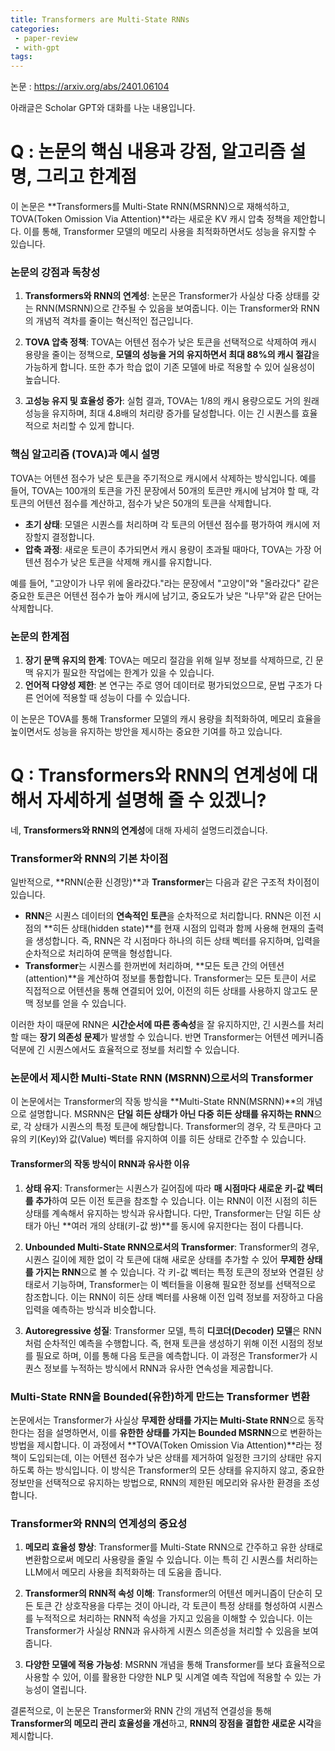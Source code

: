 ```yaml
---
title: Transformers are Multi-State RNNs
categories:
 - paper-review
 - with-gpt
tags:
---
```



논문 : https://arxiv.org/abs/2401.06104


아래글은 Scholar GPT와 대화를 나눈 내용입니다.

# Q : 논문의 핵심 내용과 강점, 알고리즘 설명, 그리고 한계점

이 논문은 **Transformers를 Multi-State RNN(MSRNN)으로 재해석하고, TOVA(Token Omission Via Attention)**라는 새로운 KV 캐시 압축 정책을 제안합니다. 이를 통해, Transformer 모델의 메모리 사용을 최적화하면서도 성능을 유지할 수 있습니다.

### 논문의 강점과 독창성
1. **Transformers와 RNN의 연계성**: 논문은 Transformer가 사실상 다중 상태를 갖는 RNN(MSRNN)으로 간주될 수 있음을 보여줍니다. 이는 Transformer와 RNN의 개념적 격차를 줄이는 혁신적인 접근입니다.
   
2. **TOVA 압축 정책**: TOVA는 어텐션 점수가 낮은 토큰을 선택적으로 삭제하여 캐시 용량을 줄이는 정책으로, **모델의 성능을 거의 유지하면서 최대 88%의 캐시 절감**을 가능하게 합니다. 또한 추가 학습 없이 기존 모델에 바로 적용할 수 있어 실용성이 높습니다.

3. **고성능 유지 및 효율성 증가**: 실험 결과, TOVA는 1/8의 캐시 용량으로도 거의 원래 성능을 유지하며, 최대 4.8배의 처리량 증가를 달성합니다. 이는 긴 시퀀스를 효율적으로 처리할 수 있게 합니다.

### 핵심 알고리즘 (TOVA)과 예시 설명
TOVA는 어텐션 점수가 낮은 토큰을 주기적으로 캐시에서 삭제하는 방식입니다. 예를 들어, TOVA는 100개의 토큰을 가진 문장에서 50개의 토큰만 캐시에 남겨야 할 때, 각 토큰의 어텐션 점수를 계산하고, 점수가 낮은 50개의 토큰을 삭제합니다.

- **초기 상태**: 모델은 시퀀스를 처리하며 각 토큰의 어텐션 점수를 평가하여 캐시에 저장할지 결정합니다.
- **압축 과정**: 새로운 토큰이 추가되면서 캐시 용량이 초과될 때마다, TOVA는 가장 어텐션 점수가 낮은 토큰을 삭제해 캐시를 유지합니다.

예를 들어, "고양이가 나무 위에 올라갔다."라는 문장에서 "고양이"와 "올라갔다" 같은 중요한 토큰은 어텐션 점수가 높아 캐시에 남기고, 중요도가 낮은 "나무"와 같은 단어는 삭제합니다.

### 논문의 한계점
1. **장기 문맥 유지의 한계**: TOVA는 메모리 절감을 위해 일부 정보를 삭제하므로, 긴 문맥 유지가 필요한 작업에는 한계가 있을 수 있습니다.
2. **언어적 다양성 제한**: 본 연구는 주로 영어 데이터로 평가되었으므로, 문법 구조가 다른 언어에 적용할 때 성능이 다를 수 있습니다.

이 논문은 TOVA를 통해 Transformer 모델의 캐시 용량을 최적화하여, 메모리 효율을 높이면서도 성능을 유지하는 방안을 제시하는 중요한 기여를 하고 있습니다.

# Q : Transformers와 RNN의 연계성에 대해서 자세하게 설명해 줄 수 있겠니?


 

네, **Transformers와 RNN의 연계성**에 대해 자세히 설명드리겠습니다.

### Transformer와 RNN의 기본 차이점
일반적으로, **RNN(순환 신경망)**과 **Transformer**는 다음과 같은 구조적 차이점이 있습니다.

- **RNN**은 시퀀스 데이터의 **연속적인 토큰**을 순차적으로 처리합니다. RNN은 이전 시점의 **히든 상태(hidden state)**를 현재 시점의 입력과 함께 사용해 현재의 출력을 생성합니다. 즉, RNN은 각 시점마다 하나의 히든 상태 벡터를 유지하며, 입력을 순차적으로 처리하여 문맥을 형성합니다.
- **Transformer**는 시퀀스를 한꺼번에 처리하며, **모든 토큰 간의 어텐션(attention)**을 계산하여 정보를 통합합니다. Transformer는 모든 토큰이 서로 직접적으로 어텐션을 통해 연결되어 있어, 이전의 히든 상태를 사용하지 않고도 문맥 정보를 얻을 수 있습니다.

이러한 차이 때문에 RNN은 **시간순서에 따른 종속성**을 잘 유지하지만, 긴 시퀀스를 처리할 때는 **장기 의존성 문제**가 발생할 수 있습니다. 반면 Transformer는 어텐션 메커니즘 덕분에 긴 시퀀스에서도 효율적으로 정보를 처리할 수 있습니다.

### 논문에서 제시한 **Multi-State RNN (MSRNN)으로서의 Transformer**
이 논문에서는 Transformer의 작동 방식을 **Multi-State RNN(MSRNN)**의 개념으로 설명합니다. MSRNN은 **단일 히든 상태가 아닌 다중 히든 상태를 유지하는 RNN**으로, 각 상태가 시퀀스의 특정 토큰에 해당합니다. Transformer의 경우, 각 토큰마다 고유의 키(Key)와 값(Value) 벡터를 유지하여 이를 히든 상태로 간주할 수 있습니다.

#### Transformer의 작동 방식이 RNN과 유사한 이유
1. **상태 유지**: Transformer는 시퀀스가 길어짐에 따라 **매 시점마다 새로운 키-값 벡터를 추가**하여 모든 이전 토큰을 참조할 수 있습니다. 이는 RNN이 이전 시점의 히든 상태를 계속해서 유지하는 방식과 유사합니다. 다만, Transformer는 단일 히든 상태가 아닌 **여러 개의 상태(키-값 쌍)**를 동시에 유지한다는 점이 다릅니다.

2. **Unbounded Multi-State RNN으로서의 Transformer**: Transformer의 경우, 시퀀스 길이에 제한 없이 각 토큰에 대해 새로운 상태를 추가할 수 있어 **무제한 상태를 가지는 RNN**으로 볼 수 있습니다. 각 키-값 벡터는 특정 토큰의 정보와 연결된 상태로서 기능하며, Transformer는 이 벡터들을 이용해 필요한 정보를 선택적으로 참조합니다. 이는 RNN이 히든 상태 벡터를 사용해 이전 입력 정보를 저장하고 다음 입력을 예측하는 방식과 비슷합니다.

3. **Autoregressive 성질**: Transformer 모델, 특히 **디코더(Decoder) 모델**은 RNN처럼 순차적인 예측을 수행합니다. 즉, 현재 토큰을 생성하기 위해 이전 시점의 정보를 필요로 하며, 이를 통해 다음 토큰을 예측합니다. 이 과정은 Transformer가 시퀀스 정보를 누적하는 방식에서 RNN과 유사한 연속성을 제공합니다.

### **Multi-State RNN을 Bounded(유한)하게 만드는 Transformer 변환**
논문에서는 Transformer가 사실상 **무제한 상태를 가지는 Multi-State RNN**으로 동작한다는 점을 설명하면서, 이를 **유한한 상태를 가지는 Bounded MSRNN**으로 변환하는 방법을 제시합니다. 이 과정에서 **TOVA(Token Omission Via Attention)**라는 정책이 도입되는데, 이는 어텐션 점수가 낮은 상태를 제거하여 일정한 크기의 상태만 유지하도록 하는 방식입니다. 이 방식은 Transformer의 모든 상태를 유지하지 않고, 중요한 정보만을 선택적으로 유지하는 방법으로, RNN의 제한된 메모리와 유사한 환경을 조성합니다.

### Transformer와 RNN의 연계성의 중요성
1. **메모리 효율성 향상**: Transformer를 Multi-State RNN으로 간주하고 유한 상태로 변환함으로써 메모리 사용량을 줄일 수 있습니다. 이는 특히 긴 시퀀스를 처리하는 LLM에서 메모리 사용을 최적화하는 데 도움을 줍니다.
   
2. **Transformer의 RNN적 속성 이해**: Transformer의 어텐션 메커니즘이 단순히 모든 토큰 간 상호작용을 다루는 것이 아니라, 각 토큰이 특정 상태를 형성하여 시퀀스를 누적적으로 처리하는 RNN적 속성을 가지고 있음을 이해할 수 있습니다. 이는 Transformer가 사실상 RNN과 유사하게 시퀀스 의존성을 처리할 수 있음을 보여줍니다.

3. **다양한 모델에 적용 가능성**: MSRNN 개념을 통해 Transformer를 보다 효율적으로 사용할 수 있어, 이를 활용한 다양한 NLP 및 시계열 예측 작업에 적용할 수 있는 가능성이 열립니다.

결론적으로, 이 논문은 Transformer와 RNN 간의 개념적 연결성을 통해 **Transformer의 메모리 관리 효율성을 개선**하고, **RNN의 장점을 결합한 새로운 시각**을 제시합니다.